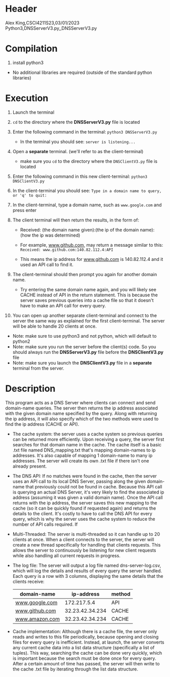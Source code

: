 # Header
Alex King,CSCI4211S23,03/01/2023\
Python3,DNSServerV3.py,,DNSServerV3.py
# Compilation
1. install python3
* No additional libraries are required (outside of the standard python libraries)

# Execution
1. Launch the terminal
2. `cd` to the directory where the **DNSServerV3.py** file is located
3. Enter the following command in the terminal: `python3 DNSServerV3.py`
    * In the terminal you should see: `server is listening...`
4. Open a **separate** terminal. (we'll refer to as the client-terminal)
    * make sure you `cd` to the directory where the `DNSClientV3.py` file is located
5. Enter the following command in this new client-terminal: `python3 DNSClientV3.py`
6. In the client-terminal you should see: `Type in a domain name to query, or 'q' to quit:`
7. In the client-terminal, type a domain name, such as `www.google.com` and press enter
8. The client terminal will then return the results, in the form of: 

    * Received: (the domain name given):(the ip of the domain name):(how the ip was determined)

    * For example, www.github.com, may return a message similar to this: `Received: www.github.com:140.82.112.4:API`
    * This means the ip address for www.github.com is 140.82.112.4 and it used an API call to find it.
9. The client-terminal should then prompt you again for another domain name.
    * Try entering the same domain name again, and you will likely see CACHE instead of API in the return statement. This is because the server saves previous queries into a cache file so that it doesn't have to make an API call for every query. 
10. You can open up another separate client-terminal and connect to the server the same way as explained for the first client-terminal. The server will be able to handle 20 clients at once. 

* Note: make sure to use python3 and not python, which will default to python2
* Note: make sure you run the server before the client(s) code. So you should always run the **DNSServerV3.py** file before the **DNSClientV3.py** file
* Note: make sure you launch the **DNSClientV3.py** file in a **separate** terminal from the server.


# Description
This program acts as a DNS Server where clients can connect and send domain-name queries. The server then returns the ip address associated with the given domain name specified by the query. Along with returning the ip address, it will also specify which of the two methods were used to find the ip address (CACHE or API).
* The cache system: the server uses a cache system so previous queries can be returned more efficiently. Upon receiving a query, the server first searches for that domain name in the cache. The cache itself is a basic .txt file named DNS_mapping.txt that's mapping domain-names to ip addresses. It's also capable of mapping 1 domain-name to many ip addresses. The server will create its own .txt file if there isn't one already present. 

* The DNS API: If no matches were found in the cache, then the server uses an API call to its local DNS Server, passing along the given domain-name that previously could not be found in cache. Because this API call is querying an actual DNS Server, it's very likely to find the associated ip address (assuming it was given a valid domain name). Once the API call returns with the ip address, the server saves this new mapping to the cache (so it can be quickly found if requested again) and returns the details to the client. It's costly to have to call the DNS API for every query, which is why the server uses the cache system to reduce the number of API calls required. If
* Multi-Threaded: The server is multi-threaded so it can handle up to 20 clients at once. When a client connects to the server, the server will create a new thread specifically for handling that clients requests. This allows the server to continuously be listening for new client requests while also handling all current requests in progress.
* The log file: The server will output a log file named dns-server-log.csv, which will log the details and results of every query the server handled. Each query is a row with 3 columns, displaying the same details that the clients receive:

    |domain-name|ip-address|method|
    |----|-----|-------|
    |www.google.com|172.217.5.4|API|
    |www.github.com|32.23.42.34.234|CACHE|
    |www.amazon.com|32.23.42.34.234|CACHE|
* Cache implementation: Although there is a cache file, the server only reads and writes to this file periodically, because opening and closing files for every query is inefficient. Instead, at launch, the server converts any current cache data into a list data structure (specifically a list of tuples). This way, searching the cache can be done very quickly, which is important because the search must be done once for every query. After a certain amount of time has passed, the server will then write to the cache .txt file by iterating through the list data structure.


